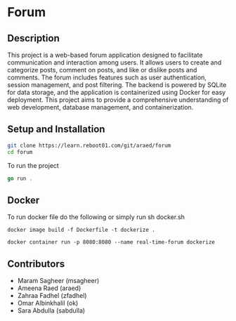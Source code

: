 # Forum

## Description
This project is a web-based forum application designed to facilitate communication and interaction among users. It allows users to create and categorize posts, comment on posts, and like or dislike posts and comments. The forum includes features such as user authentication, session management, and post filtering. The backend is powered by SQLite for data storage, and the application is containerized using Docker for easy deployment. This project aims to provide a comprehensive understanding of web development, database management, and containerization.


## Setup and Installation
```sh
git clone https://learn.reboot01.com/git/araed/forum
cd forum 
```
To run the project
```go
go run .
```

## Docker 
To run docker file do the following or simply run sh docker.sh
```
docker image build -f Dockerfile -t dockerize .

docker container run -p 8080:8080 --name real-time-forum dockerize
```

## Contributors 
- Maram Sagheer (msagheer)
- Ameena Raed (araed)
- Zahraa Fadhel (zfadhel)
- Omar Albinkhalil (ok)
- Sara Abdulla (sabdulla)